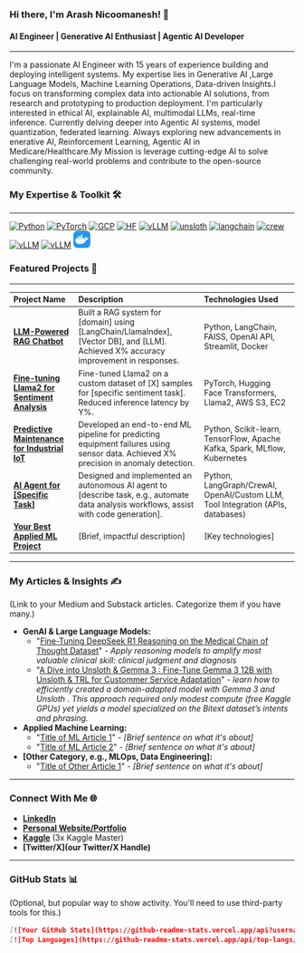 ### Hi there, I'm Arash Nicoomanesh! 👋

#### AI Engineer | Generative AI Enthusiast | Agentic AI Developer
---
I'm a passionate AI Engineer with 15 years of experience building and deploying intelligent systems. My expertise lies in Generative AI ,Large Language Models, Machine Learning Operations, Data-driven Insights.I focus on transforming complex data into actionable AI solutions, from research and prototyping to production deployment. I'm particularly interested in ethical AI, explainable AI, multimodal LLMs, real-time inference.
Currently delving deeper into Agentic AI systems, model quantization, federated learning. Always exploring new advancements in enerative AI, Reinforcement Learning, Agentic AI in Medicare/Healthcare.My Mission is leverage cutting-edge AI to solve challenging real-world problems and contribute to the open-source community.

### My Expertise & Toolkit 🛠️
---
<p align="left">
  <a href="https://www.python.org" target="_blank"><img src="https://skillicons.dev/icons?i=python" alt="Python" width="30" height="30"/></a>
  <a href="https://pytorch.org" target="_blank"><img src="https://skillicons.dev/icons?i=pytorch" alt="PyTorch" width="30" height="30"/></a>
  <a href="https://cloud.google.com/" target="_blank"><img src="https://skillicons.dev/icons?i=gcp" alt="GCP" width="30" height="30"/></a>
  <a href="https://huggingface.co/" target="_blank"><img src="https://huggingface.co/front/assets/huggingface_logo-noborder.svg" alt="HF" width="30" height="30"/></a>
  <a href="https://docs.vllm.ai/en/latest/" target="_blank"><img src="https://docs.vllm.ai/en/latest/assets/logos/vllm-logo-only-light.ico" alt="vLLM" width="30" height="30"/></a>
  <a href="https://unsloth.ai/" target="_blank"><img src="https://encrypted-tbn0.gstatic.com/images?q=tbn:ANd9GcSsVty8uZrxXePsaxjCCBA4efhzx0xeoUqJx0HfAgSc8_IViauTsDBbnxH52nIw7Lh8_pY&usqp=CAU" alt="unsloth" width="30" height="30"/></a>
   <a href="https://www.langchain.com/" target="_blank"><img src="https://registry.npmmirror.com/@lobehub/icons-static-png/latest/files/dark/langgraph.png" alt="langchain" width="30" height="30"/></a>
   <a href="https://www.crewai.com/" target="_blank"><img src="https://registry.npmmirror.com/@lobehub/icons-static-png/latest/files/dark/crewai.png" alt="crew" width="30" height="30"/></a>
   <a href="" target="_blank"><img src="https://docs.vllm.ai/en/latest/assets/logos/vllm-logo-only-light.ico" alt="vLLM" width="30" height="30"/></a>
   <a href="" target="_blank"><img src="https://docs.vllm.ai/en/latest/assets/logos/vllm-logo-only-light.ico" alt="vLLM" width="30" height="30"/></a>
   <a href="https://www.tensorflow.org" target="_blank"><img src="https://raw.githubusercontent.com/tandpfun/skill-icons/65dea6c4eaca7da319e552c09f4cf5a9a8dab2c8/icons/Docker.svg" alt="TensorFlow" width="30" height="30"/></a>
</p>


### Featured Projects 🚀
---

| Project Name                                      | Description                                                                                                                                           | Technologies Used                                                                     |
| :------------------------------------------------ | :---------------------------------------------------------------------------------------------------------------------------------------------------- | :------------------------------------------------------------------------------------ |
| **[LLM-Powered RAG Chatbot](https://github.com/YourUsername/llm-rag-chatbot-project)** | Built a RAG system for [domain] using [LangChain/LlamaIndex], [Vector DB], and [LLM]. Achieved X% accuracy improvement in responses. | Python, LangChain, FAISS, OpenAI API, Streamlit, Docker                               |
| **[Fine-tuning Llama2 for Sentiment Analysis](https://github.com/YourUsername/llama2-sentiment-finetuning)** | Fine-tuned Llama2 on a custom dataset of [X] samples for [specific sentiment task]. Reduced inference latency by Y%.             | PyTorch, Hugging Face Transformers, Llama2, AWS S3, EC2                               |
| **[Predictive Maintenance for Industrial IoT](https://github.com/YourUsername/predictive-maintenance-iot)** | Developed an end-to-end ML pipeline for predicting equipment failures using sensor data. Achieved X% precision in anomaly detection. | Python, Scikit-learn, TensorFlow, Apache Kafka, Spark, MLflow, Kubernetes             |
| **[AI Agent for [Specific Task]](https://github.com/YourUsername/ai-agent-project)** | Designed and implemented an autonomous AI agent to [describe task, e.g., automate data analysis workflows, assist with code generation].    | Python, LangGraph/CrewAI, OpenAI/Custom LLM, Tool Integration (APIs, databases)        |
| **[Your Best Applied ML Project](https://github.com/YourUsername/your-applied-ml-project)** | [Brief, impactful description]                                                                                                   | [Key technologies]                                                                    |


---

### My Articles & Insights ✍️

(Link to your Medium and Substack articles. Categorize them if you have many.)

* **GenAI & Large Language Models:**
    * "[Fine-Tuning DeepSeek R1 Reasoning on the Medical Chain of Thought Dataset](https://medium.com/@anicomanesh/fine-tuning-deepseek-r1-reasoning-on-the-medical-chain-of-thought-dataset-922407121cc2)" - *Apply reasoning models to amplify most valuable clinical skill: clinical judgment and diagnosis*
    * "[A Dive into Unsloth & Gemma 3 : Fine-Tune Gemma 3 12B with Unsloth & TRL for Custommer Service Adaptation](https://medium.com/@anicomanesh/a-dive-into-unsloth-gemma-3-fine-tune-gemma-3-12b-with-unsloth-trl-for-custommer-service-53e93692d4d6)" - *learn how to efficiently created a domain-adapted model with Gemma 3 and Unsloth . This approach required only modest compute (free Kaggle GPUs) yet yields a model specialized on the Bitext dataset’s intents and phrasing.*
* **Applied Machine Learning:**
    * "[Title of ML Article 1](https://medium.com/@YourUsername/article-link-3)" - *[Brief sentence on what it's about]*
    * "[Title of ML Article 2](https://yoursubstack.substack.com/article-link-4)" - *[Brief sentence on what it's about]*
* **[Other Category, e.g., MLOps, Data Engineering]:**
    * "[Title of Other Article 1](https://medium.com/@YourUsername/article-link-5)" - *[Brief sentence on what it's about]*

---

### Connect With Me 🌐

* **[LinkedIn](https://www.linkedin.com/in/arashnicoomanesh/)**
* **[Personal Website/Portfolio](https://anicomanesh.substack.com/)** 
* **[Kaggle](https://www.kaggle.com/arashnic)**  (3x Kaggle Master)
* **[Twitter/X](our Twitter/X Handle)** 

---

### GitHub Stats 📊

(Optional, but popular way to show activity. You'll need to use third-party tools for this.)

```markdown
[![Your GitHub Stats](https://github-readme-stats.vercel.app/api?username=YourUsername&show_icons=true&theme=radical)](https://github.com/anuraghazra/github-readme-stats)
[![Top Languages](https://github-readme-stats.vercel.app/api/top-langs/?username=YourUsername&layout=compact&theme=radical)](https://github.com/anuraghazra/github-readme-stats)
